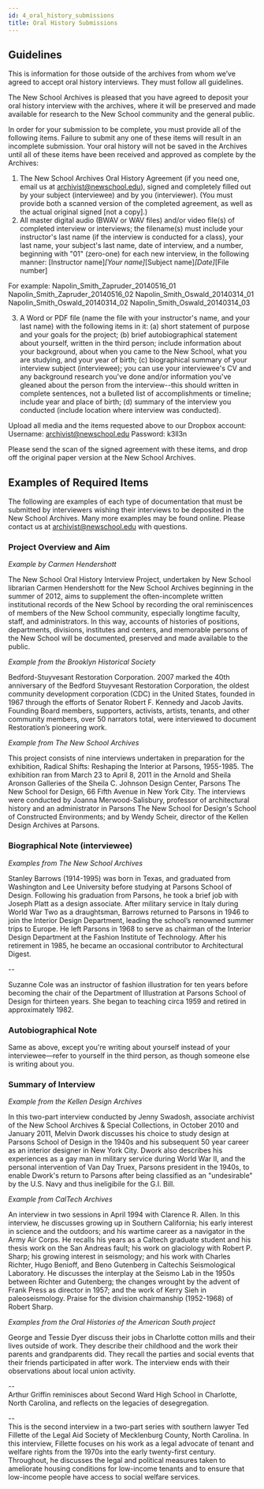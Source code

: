 ```yaml
---
id: 4_oral_history_submissions
title: Oral History Submissions
---
```


## Guidelines

This is information for those outside of the archives from whom we’ve agreed to accept oral history interviews. They must follow all guidelines.

The New School Archives is pleased that you have agreed to deposit your oral history interview with the archives, where it will be preserved and made available for research to the New School community and the general public.

In order for your submission to be complete, you must provide all of the following items. Failure to submit any one of these items will result in an incomplete submission. Your oral history will not be saved in the Archives until all of these items have been received and approved as complete by the Archives:

1.   The New School Archives Oral History Agreement (if you need one, email us at archivist@newschool.edu), signed and completely filled out by your subject (interviewee) and by you (interviewer). (You must provide both a scanned version of the completed agreement, as well as the actual original signed [not a copy].)
2.   All master digital audio (BWAV or WAV files) and/or video file(s) of completed interview or interviews; the filename(s) must include your instructor's last name (if the interview is conducted for a class), your last name, your subject's last name, date of interview, and a number, beginning with "01" (zero-one) for each new interview, in the following manner:
[Instructor name]_[Your name]_[Subject name]_[Date]_[File number]

For example:
Napolin_Smith_Zapruder_20140516_01
Napolin_Smith_Zapruder_20140516_02
Napolin_Smith_Oswald_20140314_01
Napolin_Smith_Oswald_20140314_02
Napolin_Smith_Oswald_20140314_03

3.   A Word or PDF file (name the file with your instructor's name, and your last name) with the following items in it:
(a) short statement of purpose and your goals for the project;
(b) brief autobiographical statement about yourself, written in the third person; include information about your background, about when you came to the New School, what you are studying, and your year of birth;
(c) biographical summary of your interview subject (interviewee); you can use your interviewee's CV and any background research you've done and/or information you've gleaned about the person from the interview--this should written in complete sentences, not a bulleted list of accomplishments or timeline; include year and place of birth;
(d) summary of the interview you conducted (include location where interview was conducted).

Upload all media and the items requested above to our Dropbox account:
Username: archivist@newschool.edu
Password: k3ll3n 

Please send the scan of the signed agreement with these items, and drop off the original paper version at the New School Archives. 

## Examples of Required Items

The following are examples of each type of documentation that must be submitted by interviewers wishing their interviews to be deposited in the New School Archives. Many more examples may be found online. Please contact us at archivist@newschool.edu with questions.

### Project Overview and Aim

*Example by Carmen Hendershott*

The New School Oral History Interview Project, undertaken by New School librarian Carmen Hendershott for the New School Archives beginning in the summer of 2012, aims to supplement the often-incomplete written institutional records of the New School by recording the oral reminiscences of members of the New School community, especially longtime faculty, staff, and administrators. In this way, accounts of histories of positions, departments, divisions, institutes and centers, and memorable persons of the New School will be documented, preserved and made available to the public.

*Example from the Brooklyn Historical Society*

Bedford-Stuyvesant Restoration Corporation. 2007 marked the 40th anniversary of the Bedford Stuyvesant Restoration Corporation, the oldest community development corporation (CDC) in the United States, founded in 1967 through the efforts of Senator Robert F. Kennedy and Jacob Javits.  Founding Board members, supporters, activists, artists, tenants, and other community members, over 50 narrators total, were interviewed to document Restoration’s pioneering work. 

*Example from The New School Archives*

This project consists of nine interviews undertaken in preparation for the exhibition, Radical Shifts: Reshaping the Interior at Parsons, 1955-1985. The exhibition ran from March 23 to April 8, 2011 in the Arnold and Sheila Aronson Galleries of the Sheila C. Johnson Design Center, Parsons The New School for Design, 66 Fifth Avenue in New York City. The interviews were conducted by Joanna Merwood-Salisbury, professor of architectural history and an administrator in Parsons The New School for Design's School of Constructed Environments; and by Wendy Scheir, director of the Kellen Design Archives at Parsons.

### Biographical Note (interviewee)

*Examples from The New School Archives*

Stanley Barrows (1914-1995) was born in Texas, and graduated from Washington and Lee University before studying at Parsons School of Design. Following his graduation from Parsons, he took a brief job with Joseph Platt as a design associate. After military service in Italy during World War Two as a draughtsman, Barrows returned to Parsons in 1946 to join the Interior Design Department, leading the school’s renowned summer trips to Europe. He left Parsons in 1968 to serve as chairman of the Interior Design Department at the Fashion Institute of Technology. After his retirement in 1985, he became an occasional contributor to Architectural Digest.

--

Suzanne Cole was an instructor of fashion illustration for ten years before becoming the chair of the Department of Illustration at Parsons School of Design for thirteen years. She began to teaching circa 1959 and retired in approximately 1982.

### Autobiographical Note

Same as above, except you're writing about yourself instead of your interviewee—refer to yourself in the third person, as though someone else is writing about you.

### Summary of Interview

*Example from the Kellen Design Archives*

In this two-part interview conducted by Jenny Swadosh, associate archivist of the New School Archives & Special Collections, in October 2010 and January 2011, Melvin Dwork discusses his choice to study design at Parsons School of Design in the 1940s and his subsequent 50 year career as an interior designer in New York City. Dwork also describes his experiences as a gay man in military service during World War II, and the personal intervention of Van Day Truex, Parsons president in the 1940s, to enable Dwork's return to Parsons after being classified as an "undesirable" by the U.S. Navy and thus ineligibile for the G.I. Bill.

*Example from CalTech Archives*

An interview in two sessions in April 1994 with Clarence R. Allen. In this interview, he discusses growing up in Southern California; his early interest in science and the outdoors; and his wartime career as a navigator in the Army Air Corps. He recalls his years as a Caltech graduate student and his thesis work on the San Andreas fault; his work on glaciology with Robert P. Sharp; his growing interest in seismology; and his work with Charles Richter, Hugo Benioff, and Beno Gutenberg in Caltechís Seismological Laboratory. He discusses the interplay at the Seismo Lab in the 1950s between Richter and Gutenberg; the changes wrought by the advent of Frank Press as director in 1957; and the work of Kerry Sieh in paleoseismology. Praise for the division chairmanship (1952-1968) of Robert Sharp.

*Examples from the Oral Histories of the American South project*

George and Tessie Dyer discuss their jobs in Charlotte cotton mills and their lives outside of work. They describe their childhood and the work their parents and grandparents did. They recall the parties and social events that their friends participated in after work. The interview ends with their observations about local union activity.

--  
Arthur Griffin reminisces about Second Ward High School in Charlotte, North Carolina, and reflects on the legacies of desegregation.

--  
This is the second interview in a two-part series with southern lawyer Ted Fillette of the Legal Aid Society of Mecklenburg County, North Carolina. In this interview, Fillette focuses on his work as a legal advocate of tenant and welfare rights from the 1970s into the early twenty-first century. Throughout, he discusses the legal and political measures taken to ameliorate housing conditions for low-income tenants and to ensure that low-income people have access to social welfare services.





